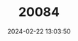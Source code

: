 ---
title: "20084"
category: "Sebastes fasciatus"
draft: false
date: 2024-02-22 13:03:50
languages:
  English: ["Redfish"]
---